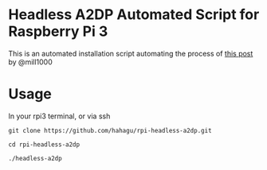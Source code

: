 # Headless A2DP Automated Script for Raspberry Pi 3
This is an automated installation script automating the process of [this post](https://gist.github.com/mill1000/74c7473ee3b4a5b13f6325e9994ff84c) by @mill1000

# Usage
In your rpi3 terminal, or via ssh

`git clone https://github.com/hahagu/rpi-headless-a2dp.git`

`cd rpi-headless-a2dp`

`./headless-a2dp`

